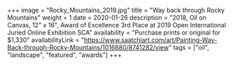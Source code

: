 +++
image = "Rocky_Mountains_2019.jpg"
title = "Way back through Rocky Mountains"
weight = 1
date = 2020-01-26
description = "2018, Oil on Canvas, 12\" x 16\", Award of Excellence 3rd Place at 2019 Open International Juried Online Exhibition SCA"
availability = "Purchase prints or original for $1,330"
availabilityLink = "https://www.saatchiart.com/art/Painting-Way-Back-through-Rocky-Mountains/1016880/8741282/view"
tags = ["oil", "landscape", "featured", "awards"]
+++

